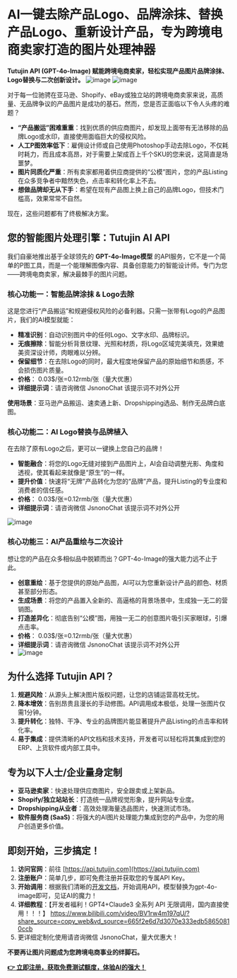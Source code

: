 # AI一键去除产品Logo、品牌涂抹、替换产品Logo、重新设计产品，专为跨境电商卖家打造的图片处理神器

**Tutujin API (GPT-4o-Image) 赋能跨境电商卖家，轻松实现产品图片品牌涂抹、Logo替换与二次创新设计。**
![image](https://github.com/user-attachments/assets/8fbe980e-e8d8-40ff-8a9e-ac4624f301d0)
![image](https://github.com/user-attachments/assets/3fcab58a-a685-4391-98a5-393d2849856f)




对于每一位驰骋在亚马逊、Shopify、eBay或独立站的跨境电商卖家来说，高质量、无品牌争议的产品图片是成功的基石。然而，您是否正面临以下令人头疼的难题？

*   **“产品搬运”困难重重**：找到优质的供应商图片，却发现上面带有无法移除的品牌Logo或水印，直接使用面临巨大的侵权风险。
*   **人工P图效率低下**：雇佣设计师或自己使用Photoshop手动去除Logo，不仅耗时耗力，而且成本高昂，对于需要上架成百上千个SKU的您来说，这简直是场噩梦。
*   **图片同质化严重**：所有卖家都用着供应商提供的“公模”图片，您的产品Listing在众多竞争者中黯然失色，点击率和转化率上不去。
*   **想做品牌却无从下手**：希望在现有产品图上换上自己的品牌Logo，但技术门槛高，效果常常不自然。

现在，这些问题都有了终极解决方案。

## 您的智能图片处理引擎：Tutujin AI API

我们自豪地推出基于全球领先的 **GPT-4o-Image模型** 的API服务，它不是一个简单的P图工具，而是一个能理解图像内容、具备创意能力的智能设计师。专门为您——跨境电商卖家，解决最棘手的图片问题。

### 核心功能一：智能品牌涂抹 & Logo去除

这是您进行“产品搬运”和规避侵权风险的必备利器。只需一张带有Logo的产品图片，我们的AI模型就能：

*   **精准识别**：自动识别图片中的任何Logo、文字水印、品牌标识。
*   **无痕擦除**：智能分析背景纹理、光照和材质，将Logo区域完美填充，效果媲美资深设计师，肉眼难以分辨。
*   **保留细节**：在去除Logo的同时，最大程度地保留产品的原始细节和质感，不会损伤图片质量。
*   **价格**：  0.03$/张=0.12rmb/张（量大优惠）
*   **详细提示词**：请咨询微信 JsnonoChat 该提示词不对外公开


**使用场景**：亚马逊产品搬运、速卖通上新、Dropshipping选品、制作无品牌白底图。

### 核心功能二：AI Logo替换与品牌植入

在去除了原有Logo之后，更可以一键换上您自己的品牌！

*   **智能融合**：将您的Logo无缝对接到产品图片上，AI会自动调整光影、角度和透视，使其看起来就像是“原生”的一样。
*   **提升价值**：快速将“无牌”产品转化为您的“品牌”产品，提升Listing的专业度和消费者的信任感。
*   **价格**：  0.03$/张=0.12rmb/张（量大优惠）
*   **详细提示词**：请咨询微信 JsnonoChat 该提示词不对外公开

![image](https://github.com/user-attachments/assets/7c8ad356-1d9d-4412-aab1-c7d2eeafa898)


### 核心功能三：AI产品重绘与二次设计

想让您的产品在众多相似品中脱颖而出？GPT-4o-Image的强大能力远不止于此。

*   **创意重绘**：基于您提供的原始产品图，AI可以为您重新设计产品的颜色、材质甚至部分形态。
*   **生成场景**：将您的产品置入全新的、高逼格的背景场景中，生成独一无二的营销图。
*   **打造差异化**：彻底告别“公模”图，用独一无二的创意图片吸引买家眼球，引爆点击率。
*   **价格**：  0.03$/张=0.12rmb/张（量大优惠）
*   **详细提示词**：请咨询微信 JsnonoChat 该提示词不对外公开
*   ![image](https://github.com/user-attachments/assets/661212f0-86cc-408a-a302-5b5231bde46e)


## 为什么选择 Tutujin API？

1.  **规避风险**：从源头上解决图片版权问题，让您的店铺运营高枕无忧。
2.  **降本增效**：告别昂贵且漫长的手动修图。API调用成本极低，处理一张图片仅需1分钟。
3.  **提升转化**：独特、干净、专业的品牌图片能显著提升产品Listing的点击率和转化率。
4.  **易于集成**：提供清晰的API文档和技术支持，开发者可以轻松将其集成到您的ERP、上货软件或内部工具中。

## 专为以下人士/企业量身定制

*   **亚马逊卖家**：快速处理供应商图片，安全跟卖或上架新品。
*   **Shopify/独立站站长**：打造统一品牌视觉形象，提升网站专业度。
*   **Dropshipping从业者**：高效处理海量选品图片，快速测试市场。
*   **软件服务商 (SaaS)**：将强大的AI图片处理能力集成到您的产品中，为您的用户创造更多价值。

## 即刻开始，三步搞定！

1.  **访问官网**：前往 [https://api.tutujin.com](https://api.tutujin.com)
2.  **注册账户**：简单几步，即可免费注册并获取您的专属API Key。
3.  **开始调用**：根据我们清晰的[开发文档](https://1v2s6i3e2p.apifox.cn/api-142078829)，开始调用API，模型替换为gpt-4o-image即可，见证AI的魔力！
4.  **详细教程**：【开发者福利！GPT4+Claude3 全系列 API 无限调用，国内直接使用！！！】 https://www.bilibili.com/video/BV1rw4m197qU/?share_source=copy_web&vd_source=665f2e6d7d3070e333edb58650810ccb
5.  更详细定制化使用请咨询微信 JsnonoChat，量大优惠大！

**不要再让图片问题成为您跨境电商事业的绊脚石。**

[**👉 立即注册，获取免费测试额度，体验AI的强大！**](https://api.tutujin.com)
